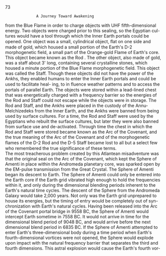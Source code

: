73 
                                                                                   

                  A Journey Toward Awakening
from the Blue Flame in order to charge objects with UHF fifth-dimensional
energy. Two objects were charged prior to this sealing, so the Egyptian cul-
tures would have a tool through which the Inner Earth portals could be
opened. One object was a small, cylindrical object, ﬂat on one side and made
of gold, which housed a small portion of the Earth's D-2 morphogenetic field,
a small part of the Orange-gold Flame of Earth's core. This object became
known as the  Rod . The other object, also made of gold, was a staff about 3'
long, containing several crystalline stones, which housed a minute portion of
the Blue Flame morphogenetic field. This object was called the Staff.
Though these objects did not have the power of the Ankhs, they enabled
humans to enter the Inner Earth portals and could be used to facilitate heal-
ing, to in ﬂuence weather patterns and to access the portals of parallel Earth.
The objects were stored within a lead-lined chest that was energetically
charged with a frequency barrier so the energies of the Rod and Staff could
not escape while the objects were in storage. The Rod and Staff, and the
Ankhs were placed in the custody of the Annu-Melchizedeks from the Inner
Earth, and the Ankhs were banned from being used by surface cultures. For a
time, the Rod and Staff were used by the Egyptians who rebuilt the surface
cultures, but later they were also banned from surface use and de-activated.
Through time the chest in which the Rod and Staff were stored became
known as the Arc of the Covenant, and the true meaning of the Arc of the
Covenant and of the morphogenetic ﬂames of the D-2 Rod and the D-5 Staff
became lost to all but a select few who remembered the true significance of
these terms.  
    The most treacherous problem created by this Atlantean misadventure
was that the original seal on the Arc of the Covenant, which kept the Sphere
of Amenti in place within the Andromeda planetary core, was sparked open
by the EM-pulse transmission from the Great Crystal. The Sphere of Amenti
began its descent to Earth. The Sphere of Amenti could only be entered into
the Earth core if the Earth grid vibrated high enough to hold the frequencies
within it, and only during the dimensional blending periods inherent to the
Earth's natural time cycles. The descent of the Sphere from the Andromeda
Galaxy would take 2,000 years. Not only was the Earth grid unprepared to
house its energies, but the timing of entry would be completely out of syn-
chronization with Earth's natural cycles. Having been released into the Arc
of the Covenant portal bridge in 9558 BC, the Sphere of Amenti would
intercept Earth sometime in 7558 BC. It would not arrive in time for the
dimensional blend period of 9048 BC, and would arrive before the next
dimensional blend period in 6835 BC. If the Sphere of Amenti attempted to
enter Earth's three-dimensional body during a time period when Earth's
fourth-dimensional vortices were not opened, the Sphere would explode
upon impact with the natural frequency barrier that separates the third and
fourth dimensions. This astral explosion would cause the Earth's fourth vor-